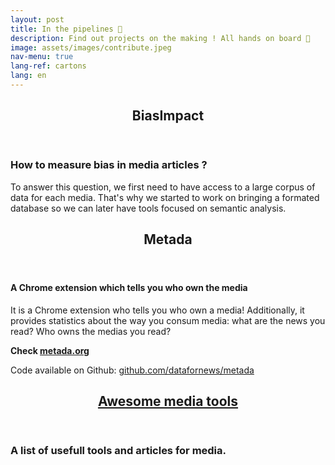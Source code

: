 ```yaml
---
layout: post
title: In the pipelines 🔧 
description: Find out projects on the making ! All hands on board 💪
image: assets/images/contribute.jpeg
nav-menu: true
lang-ref: cartons
lang: en
---
```


<div id="main">
<section id="one">
    <div class="inner">
        <header class="major">
            <h2>BiasImpact</h2>
        </header>
        <h3>How to measure bias in media articles ?</h3>
        <p>To answer this question, we first need to have access to a large corpus of data for each media. That's why we started to work on bringing a formated database so we can later have tools focused on semantic analysis.</p>
    </div>
</section> 

<section id="two">
    <div class="inner">
        <header class="major">
            <h2>Metada</h2>
        </header>
        <h4>A Chrome extension which tells you who own the media</h4>
        <p>
        It is a Chrome extension who tells you who own a media! Additionally, it provides statistics about the way you consum media: what are the news you read? Who owns the medias you read?
        </p>
        <p>
        <strong>Check <a href="https://metada.org">metada.org</a></strong>
        </p>
        <p>Code available on Github: <a href="https://github.com/datafornews/metada">github.com/datafornews/metada</a> </p>
    </div>
</section>

<section id="three">
    <div class="inner">
        <header class="major">
            <h2><a href="https://github.com/datafornews/awesome-media-tools">Awesome media tools</a></h2>
        </header>
        <h3>A list of usefull tools and articles for media.</h3>
    </div>
</section> 
</div>